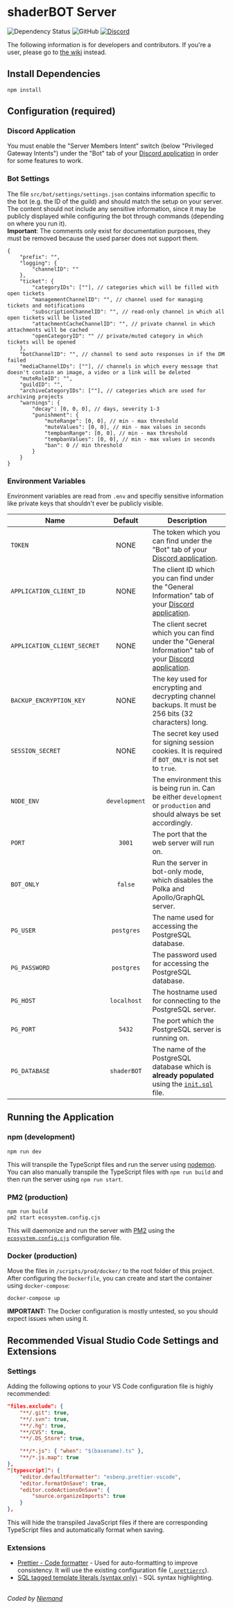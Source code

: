 # shaderBOT Server

![Dependency Status](https://img.shields.io/david/shaderLABS/shaderBOT-server?style=flat-square)
![GitHub](https://img.shields.io/badge/license-MIT-%2391BF0A?style=flat-square)
[![Discord](https://img.shields.io/discord/237199950235041794?label=shaderLABS&logo=discord&color=7289da&style=flat-square)](https://discord.gg/RpzWN9S)

The following information is for developers and contributors. If you're a user, please go to [the wiki](https://github.com/shaderLABS/shaderBOT-server/wiki) instead.

## Install Dependencies

```properties
npm install
```

## Configuration (required)

### Discord Application

You must enable the "Server Members Intent" switch (below "Privileged Gateway Intents") under the "Bot" tab of your [Discord application](https://discord.com/developers/applications) in order for some features to work.

### Bot Settings

The file `src/bot/settings/settings.json` contains information specific to the bot (e.g. the ID of the guild) and should match the setup on your server. The content should not include any sensitive information, since it may be publicly displayed while configuring the bot through commands (depending on where you run it). \
**Important**: The comments only exist for documentation purposes, they must be removed because the used parser does not support them.

```jsonc
{
    "prefix": "",
    "logging": {
        "channelID": ""
    },
    "ticket": {
        "categoryIDs": [""], // categories which will be filled with open tickets
        "managementChannelID": "", // channel used for managing tickets and notifications
        "subscriptionChannelID": "", // read-only channel in which all open tickets will be listed
        "attachmentCacheChannelID": "", // private channel in which attachments will be cached
        "openCategoryID": "" // private/muted category in which tickets will be opened
    },
    "botChannelID": "", // channel to send auto responses in if the DM failed
    "mediaChannelIDs": [""], // channels in which every message that doesn't contain an image, a video or a link will be deleted
    "muteRoleID": "",
    "guildID": "",
    "archiveCategoryIDs": [""], // categories which are used for archiving projects
    "warnings": {
        "decay": [0, 0, 0], // days, severity 1-3
        "punishment": {
            "muteRange": [0, 0], // min - max threshold
            "muteValues": [0, 0], // min - max values in seconds
            "tempbanRange": [0, 0], // min - max threshold
            "tempbanValues": [0, 0], // min - max values in seconds
            "ban": 0 // min threshold
        }
    }
}
```

### Environment Variables

Environment variables are read from `.env` and specifiy sensitive information like private keys that shouldn't ever be publicly visible.

| Name                        |    Default    | Description                                                                                                                                          |
| --------------------------- | :-----------: | ---------------------------------------------------------------------------------------------------------------------------------------------------- |
| `TOKEN`                     |     NONE      | The token which you can find under the "Bot" tab of your [Discord application](https://discord.com/developers/applications).                         |
| `APPLICATION_CLIENT_ID`     |     NONE      | The client ID which you can find under the "General Information" tab of your [Discord application](https://discord.com/developers/applications).     |
| `APPLICATION_CLIENT_SECRET` |     NONE      | The client secret which you can find under the "General Information" tab of your [Discord application](https://discord.com/developers/applications). |
| `BACKUP_ENCRYPTION_KEY`     |     NONE      | The key used for encrypting and decrypting channel backups. It must be 256 bits (32 characters) long.                                                |
| `SESSION_SECRET`            |     NONE      | The secret key used for signing session cookies. It is required if `BOT_ONLY` is not set to `true`.                                                  |
| `NODE_ENV`                  | `development` | The environment this is being run in. Can be either `development` or `production` and should always be set accordingly.                              |
| `PORT`                      |    `3001`     | The port that the web server will run on.                                                                                                            |
| `BOT_ONLY`                  |    `false`    | Run the server in bot-only mode, which disables the Polka and Apollo/GraphQL server.                                                                 |
| `PG_USER`                   |  `postgres`   | The name used for accessing the PostgreSQL database.                                                                                                 |
| `PG_PASSWORD`               |  `postgres`   | The password used for accessing the PostgreSQL database.                                                                                             |
| `PG_HOST`                   |  `localhost`  | The hostname used for connecting to the PostgreSQL server.                                                                                           |
| `PG_PORT`                   |    `5432`     | The port which the PostgreSQL server is running on.                                                                                                  |
| `PG_DATABASE`               |  `shaderBOT`  | The name of the PostgreSQL database which is **already populated** using the [`init.sql`](src/db/init.sql) file.                                     |

## Running the Application

### npm (development)

```properties
npm run dev
```

This will transpile the TypeScript files and run the server using [nodemon](https://www.npmjs.com/package/nodemon).
You can also manually transpile the TypeScript files with `npm run build` and then run the server using `npm run start`.

### PM2 (production)

```properties
npm run build
pm2 start ecosystem.config.cjs
```

This will daemonize and run the server with [PM2](https://pm2.keymetrics.io/) using the [`ecosystem.config.cjs`](ecosystem.config.cjs) configuration file.

### Docker (production)

Move the files in `/scripts/prod/docker/` to the root folder of this project. After configuring the `Dockerfile`, you can create and start the container using `docker-compose`:

```properties
docker-compose up
```

**IMPORTANT:** The Docker configuration is mostly untested, so you should expect issues when using it.

## Recommended Visual Studio Code Settings and Extensions

### Settings

Adding the following options to your VS Code configuration file is highly recommended:

```json
"files.exclude": {
    "**/.git": true,
    "**/.svn": true,
    "**/.hg": true,
    "**/CVS": true,
    "**/.DS_Store": true,

    "**/*.js": { "when": "$(basename).ts" },
    "**/*.js.map": true
},
"[typescript]": {
    "editor.defaultFormatter": "esbenp.prettier-vscode",
    "editor.formatOnSave": true,
    "editor.codeActionsOnSave": {
        "source.organizeImports": true
    }
},
```

This will hide the transpiled JavaScript files if there are corresponding TypeScript files and automatically format when saving.

### Extensions

-   [Prettier - Code formatter](https://marketplace.visualstudio.com/items?itemName=esbenp.prettier-vscode) - Used for auto-formatting to improve consistency. It will use the existing configuration file ([`.prettierrc`](.prettierrc)).
-   [SQL tagged template literals (syntax only)](https://marketplace.visualstudio.com/items?itemName=frigus02.vscode-sql-tagged-template-literals-syntax-only) - SQL syntax highlighting.

\
_Coded by [Niemand](https://github.com/Kneemund)_
